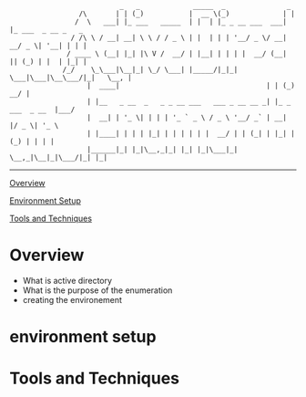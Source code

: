 
                               _   _             _____  _               _                    
                     /\       | | (_)           |  __ \(_)             | |                   
                    /  \   ___| |_ ___   _____  | |  | |_ _ __ ___  ___| |_ ___  _ __ _   _  
                   / /\ \ / __| __| \ \ / / _ \ | |  | | | '__/ _ \/ __| __/ _ \| '__| | | | 
                  / ____ \ (__| |_| |\ V /  __/ | |__| | | | |  __/ (__| || (_) | |  | |_| | 
                 /_/    \_\___|\__|_| \_/ \___| |_____/|_|_|  \___|\___|\__\___/|_|   \__, | 
                       |  ____|                                    | | (_)             __/ | 
                       | |__   _ __  _   _ _ __ ___   ___ _ __ __ _| |_ _  ___  _ __  |___/  
                       |  __| | '_ \| | | | '_ ` _ \ / _ \ '__/ _` | __| |/ _ \| '_ \        
                       | |____| | | | |_| | | | | | |  __/ | | (_| | |_| | (_) | | | |       
                       |______|_| |_|\__,_|_| |_| |_|\___|_|  \__,_|\__|_|\___/|_| |_|       
                                                                             



---   

[Overview](#overview)

[Environment Setup](#environment-setup)

[Tools and Techniques](#tools-and-techniques)

# Overview   

 * What is active directory
 * What is the purpose of the enumeration
 * creating the environement 

# environment setup <a name="environment-setup"></a>

# Tools and Techniques  <a name="tools-and-techniques"></a>






